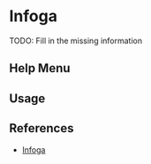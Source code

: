# Infoga

TODO: Fill in the missing information

## Help Menu

## Usage

## References

- [Infoga](https://github.com/m4ll0k/Infoga)